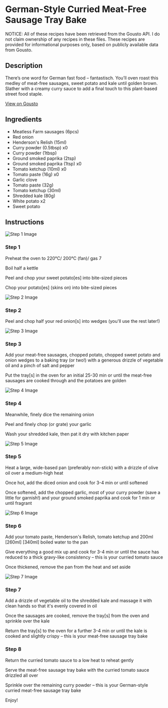 # German-Style Curried Meat-Free Sausage Tray Bake

NOTICE: All of these recipes have been retrieved from the Gousto API. I do not claim ownership of any recipes in these files. These recipes are provided for informational purposes only, based on publicly available data from Gousto.

## Description

There’s one word for German fast food – fantastisch. You’ll oven roast this medley of meat-free sausages, sweet potato and kale until golden brown. Slather with a creamy curry sauce to add a final touch to this plant-based street food staple.

[View on Gousto](https://www.gousto.co.uk/recipes/cookbook/german-style-curried-meat-free-sausage-tray-bake)

## Ingredients

- Meatless Farm sausages (6pcs)
- Red onion
- Henderson's Relish (15ml)
- Curry powder (0.5tbsp) x0
- Curry powder (1tbsp)
- Ground smoked paprika (2tsp)
- Ground smoked paprika (1tsp) x0
- Tomato ketchup (10ml) x0
- Tomato paste (16g) x0
- Garlic clove
- Tomato paste (32g)
- Tomato ketchup (30ml)
- Shredded kale (80g)
- White potato x2
- Sweet potato

## Instructions

![Step 1 Image](https://production-media.gousto.co.uk/cms/recipe-step-image/Step-1-1665420598722-x200.jpg)

### Step 1

Preheat the oven to 220°C/ 200°C (fan)/ gas 7

Boil half a kettle

Peel and chop your sweet potato[es] into bite-sized pieces

Chop your potato[es] (skins on) into bite-sized pieces

![Step 2 Image](https://production-media.gousto.co.uk/cms/recipe-step-image/Step-2-1665420602304-x200.jpg)

### Step 2

Peel and chop half your red onion[s] into wedges (you'll use the rest later!)

![Step 3 Image](https://production-media.gousto.co.uk/cms/recipe-step-image/Step-3-1665420607234-x200.jpg)

### Step 3

Add your meat-free sausages, chopped potato, chopped sweet potato and onion wedges to a baking tray (or two!) with a generous drizzle of vegetable oil and a pinch of salt and pepper

Put the tray[s] in the oven for an initial 25-30 min or until the meat-free sausages are cooked through and the potatoes are golden

![Step 4 Image](https://production-media.gousto.co.uk/cms/recipe-step-image/Step-4-1665420612318-x200.jpg)

### Step 4

Meanwhile, finely dice the remaining onion

Peel and finely chop (or grate) your garlic

Wash your shredded kale, then pat it dry with kitchen paper

![Step 5 Image](https://production-media.gousto.co.uk/cms/recipe-step-image/Step-5-1665420616256-x200.jpg)

### Step 5

Heat a large, wide-based pan (preferably non-stick) with a drizzle of olive oil over a medium-high heat

Once hot, add the diced onion and cook for 3-4 min or until softened

Once softened, add the chopped garlic, most of your curry powder (save a little for garnish!) and your ground smoked paprika and cook for 1 min or until fragrant

![Step 6 Image](https://production-media.gousto.co.uk/cms/recipe-step-image/Step-6-1665420624805-x200.jpg)

### Step 6

Add your tomato paste, Henderson's Relish, tomato ketchup and 200ml <span class="text-purple">[260ml] </span><span class="text-danger">[340ml] </span>boiled water to the pan

Give everything a good mix up and cook for 3-4 min or until the sauce has reduced to a thick gravy-like consistency – this is your curried tomato sauce

Once thickened, remove the pan from the heat and set aside

![Step 7 Image](https://production-media.gousto.co.uk/cms/recipe-step-image/Step-7-1665420627890-x200.jpg)

### Step 7

Add a drizzle of vegetable oil to the shredded kale and massage it with clean hands so that it's evenly covered in oil

Once the sausages are cooked, remove the tray[s]<span class="text-danger"> </span>from the oven and sprinkle over the kale

Return the tray[s] to the oven for a further 3-4 min or until the kale is cooked and slightly crispy – this is your meat-free sausage tray bake

### Step 8

Return the curried tomato sauce to a low heat to reheat gently

Serve the meat-free sausage tray bake with the curried tomato sauce drizzled all over

Sprinkle over the remaining curry powder – this is your German-style curried meat-free sausage tray bake

Enjoy!

